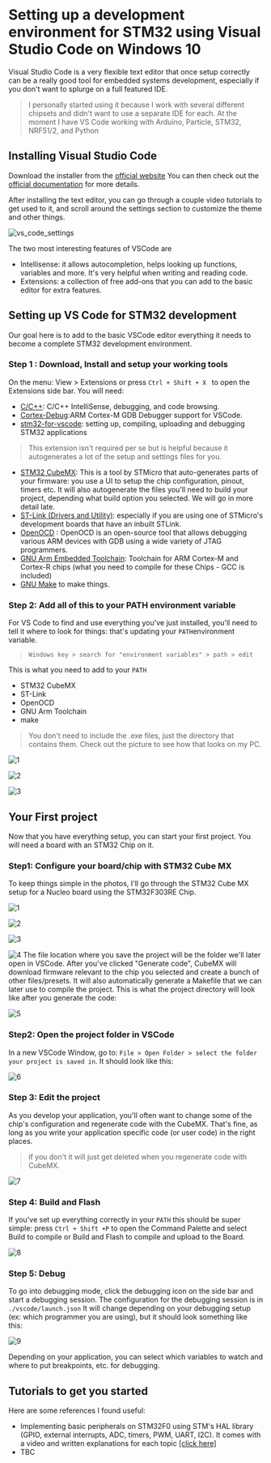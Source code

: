 # Setting up a development environment for STM32 using Visual Studio Code on Windows 10
Visual Studio Code is a very flexible text editor that once setup correctly can be a really good tool for
embedded systems development, especially if you don't want to splurge on a full featured IDE.

> I personally started using it because I work with several different chipsets and didn't want to use a separate IDE for each. At the moment I have VS Code working with Arduino, Particle, STM32, NRF51/2, and Python

## Installing Visual Studio Code
Download the installer from the [official website](https://code.visualstudio.com/download)
You can then check out the [official documentation](https://code.visualstudio.com/docs/setup/windows) for more details.

After installing the text editor, you can go through a couple video tutorials to get used to it, and scroll around the settings section to customize the theme and other things.

![vs_code_settings](./vscode_settings.PNG)

The two most interesting features of VSCode are
* Intellisense: it allows autocompletion, helps looking up functions, variables and more. It's very helpful when writing and reading code.
* Extensions: a collection of free add-ons that you can add to the basic editor for extra features.

## Setting up VS Code for STM32 development
Our goal here is to add to the basic VSCode editor everything it needs to become a complete STM32 development environment.
### Step 1 : Download, Install and setup your working tools
On the menu: View > Extensions or press ```Ctrl + Shift + X ``` to open the Extensions side bar. You will need:
* [C/C++](https://marketplace.visualstudio.com/items?itemName=ms-vscode.cpptools): C/C++ IntelliSense, debugging, and code browsing.
* [Cortex-Debug](https://marketplace.visualstudio.com/items?itemName=marus25.cortex-debug):ARM Cortex-M GDB Debugger support for VSCode.
* [stm32-for-vscode](https://marketplace.visualstudio.com/items?itemName=bmd.stm32-for-vscode): setting up, compiling, uploading and debugging STM32 applications
>This extension isn't required per se but is helpful because it autogenerates a lot of the setup and settings files for you.

* [STM32 CubeMX](https://www.st.com/en/development-tools/stm32cubemx.html): This is a tool by STMicro that auto-generates parts of your firmware: you use a UI to setup the chip configuration, pinout, timers etc. It will also autogenerate the files you'll need to build your project, depending what build option you selected. We will go in more detail late.
* [ST-Link (Drivers and Utility)](https://www.st.com/en/development-tools/st-link-v2.html): especially if you are using one of STMicro's development boards that have an inbuilt STLink.
* [OpenOCD](https://gnutoolchains.com/arm-eabi/openocd/) : OpenOCD is an open-source tool that allows debugging various ARM devices with GDB using a wide variety of JTAG programmers.
* [GNU Arm Embedded Toolchain](https://developer.arm.com/open-source/gnu-toolchain/gnu-rm/downloads): Toolchain for ARM Cortex-M and Cortex-R chips (what you need to compile for these Chips - GCC is included)
* [GNU Make](http://gnuwin32.sourceforge.net/packages/make.htm) to make things.

### Step 2: Add all of this to your PATH environment variable
For VS Code to find and use everything you've just installed, you'll need to tell it where to look for things: that's updating your ```PATH```environment variable.
> ```Windows key > search for "environment variables" > path > edit```

This is what you need to add to your ```PATH```
* STM32 CubeMX
* ST-Link
* OpenOCD
* GNU Arm Toolchain
* make
> You don't need to include the .exe files, just the directory that contains them. Check out the picture to see how that looks on my PC.

![1](./vs_code_path.PNG)

![2](./vs_code_path_2.PNG)

![3](./vs_code_path_3.PNG)

## Your First project
Now that you have everything setup, you can start your first project. You will need a board with an STM32 Chip on it.

### Step1: Configure your board/chip with STM32 Cube MX
To keep things simple in the photos, I'll go through the STM32 Cube MX setup for a Nucleo board using the STM32F303RE Chip.

![1](./cube_setup1.PNG)

![2](./cube_setup2.PNG)

![3](./cube_setup3.PNG)

![4](./cube_setup4.PNG)
The file location where you save the project will be the folder we'll later open in VSCode.
After you've clicked "Generate code", CubeMX will download firmware relevant to the chip you selected and create a bunch of other files/presets. It will also automatically generate a Makefile that we can later use to compile the project. This is what the project directory will look like after you generate the code:

![5](./files.PNG)

### Step2: Open the project folder in VSCode

In a new VSCode Window, go to: ```File > Open Folder > select the folder your project is saved in```. It should look like this:

![6](./project.PNG)

### Step 3: Edit the project

As you develop your application, you'll often want to change some of the chip's configuration and regenerate code with the CubeMX. That's fine, as long as you write your application specific code (or user code) in the right places.

>if you don't it will just get deleted when you regenerate code with CubeMX.

![7](./usercode.PNG)

### Step 4: Build and Flash

If you've set up everything correctly in your ```PATH``` this should be super simple: press ```Ctrl + Shift +P``` to open the Command Palette and select Build to compile or Build and Flash to compile and upload to the Board.

![8](./build.png)

### Step 5: Debug
To go into debugging mode, click the debugging icon on the side bar and start a debugging session. The configuration for the debugging session is in ```./vscode/launch.json```
It will change depending on your debugging setup (ex: which programmer you are using), but it should look something like this:

![9](./debug.PNG)

Depending on your application, you can select which variables to watch and where to put breakpoints, etc. for debugging.

## Tutorials to get you started
Here are some references I found useful:
* Implementing basic peripherals on STM32F0 using STM's HAL library (GPIO, external interrupts, ADC, timers, PWM, UART, I2C). It comes with a video and written explanations for each topic [[click here]](https://letanphuc.net/)
* TBC
